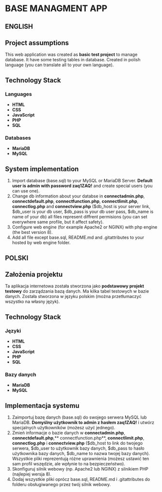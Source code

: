 # BASE MANAGMENT APP

## ENGLISH

## Project assumptions

This web application was created as **basic test project** to manage database. It have some testing tables in database. Created in polish language (you can translate all to your own language). 

## Technology Stack

### Languages

- **HTML**
- **CSS**
- **JavaScript**
- **PHP**
- **SQL**

### Databases

- **MariaDB**
- **MySQL**

## System implementation

1. Import database (base.sql) to your MySQL or MariaDB Server. **Default user is admin with password zaq1ZAQ!** and create special users (you can use one).
2.  Change db information about your databse in **connectadmin.php**, **connectdefault.php**, **connectfunction.php**, **connectlimit.php**, **connectlog.php** and **connectview.php** ($db_host is your server link, $db_user is your db user, $db_pass is your db user pass, $db_name is name of your db) all files represent diffrent permisions (you can set everywhere same profile, but it affect safety).
3.  Configure web engine (for example Apache2 or NGINX) with php engine (the best version 8).
4.  Add all file except base.sql, README.md and .gitattributes to your hosted by web engine folder. 

## POLSKI

## Założenia projektu
Ta aplikacja internetowa została stworzona jako **podstawowy projekt testowy** do zarządzania bazą danych. Ma kilka tabel testowych w bazie danych. Została stworzona w języku polskim (można przetłumaczyć wszystko na własny język).

## Technology Stack

### Języki

- **HTML**
- **CSS**
- **JavaScript**
- **PHP**
- **SQL**

### Bazy danych
- **MariaDB**
- **MySQL**

## Implementacja systemu

1. Zaimportuj bazę danych (base.sql) do swojego serwera MySQL lub MariaDB. **Domyślny użytkownik to admin z hasłem zaq1ZAQ!** i utwórz specjalnych użytkowników (możesz użyć jednego).
2. Zmień informacje o bazie danych w **connectadmin.php**, **connectdefault.php**,** connectfunction.php**, **connectlimit.php**, **connectlog.php** i **connectview.php** ($db_host to link do twojego serwera, $db_user to użytkownik bazy danych, $db_pass to hasło użytkownika bazy danych, $db_name to nazwa twojej bazy danych). Wszystkie pliki reprezentują różne uprawnienia (możesz ustawić ten sam profil wszędzie, ale wpłynie to na bezpieczeństwo).
3. Skonfiguruj silnik webowy (np. Apache2 lub NGINX) z silnikiem PHP (najlepiej wersja 8).
4. Dodaj wszystkie pliki oprócz base.sql, README.md i .gitattributes do folderu obsługiwanego przez twój silnik webowy.
